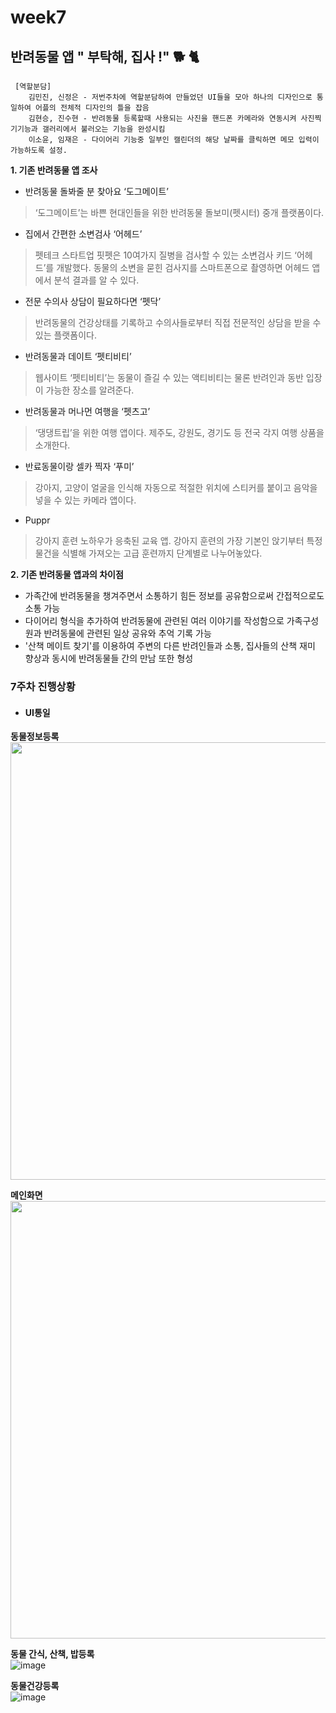 # week7
## 반려동물 앱 " 부탁해, 집사 !" 🐕 🐈
<pre><code> [역할분담]   
    김민진, 신정은 - 저번주차에 역할분담하여 만들었던 UI들을 모아 하나의 디자인으로 통일하여 어플의 전체적 디자인의 틀을 잡음
    김현승, 진수현 - 반려동물 등록할때 사용되는 사진을 핸드폰 카메라와 연동시켜 사진찍기기능과 갤러리에서 불러오는 기능을 완성시킴
    이소윤, 임재은 - 다이어리 기능중 일부인 캘린더의 해당 날짜를 클릭하면 메모 입력이 가능하도록 설정.  
</code></pre>
**1. 기존 반려동물 앱 조사**

- 반려동물 돌봐줄 분 찾아요 ‘도그메이트’   
 > ‘도그메이트’는 바쁜 현대인들을 위한 반려동물 돌보미(펫시터) 중개 플랫폼이다.

- 집에서 간편한 소변검사 ‘어헤드’
>펫테크 스타트업 핏펫은 10여가지 질병을 검사할 수 있는 소변검사 키드 ‘어헤드’를 개발했다. 동물의 소변을 묻힌 검사지를 스마트폰으로 촬영하면 어헤드 앱에서 분석 결과를 알 수 있다.

- 전문 수의사 상담이 필요하다면 ‘펫닥’
>반려동물의 건강상태를 기록하고 수의사들로부터 직접 전문적인 상담을 받을 수 있는 플랫폼이다.

- 반려동물과 데이트 ‘펫티비티’
>웹사이트 ‘펫티비티’는 동물이 즐길 수 있는 액티비티는 물론 반려인과 동반 입장이 가능한 장소를 알려준다.

- 반려동물과 머나먼 여행을 ‘펫츠고’
>‘댕댕트립’을 위한 여행 앱이다. 제주도, 강원도, 경기도 등 전국 각지 여행 상품을 소개한다.

- 반료동물이랑 셀카 찍자 ‘푸미’
>강아지, 고양이 얼굴을 인식해 자동으로 적절한 위치에 스티커를 붙이고 음악을 넣을 수 있는 카메라 앱이다.

- Puppr
>강아지 훈련 노하우가 응축된 교육 앱. 강아지 훈련의 가장 기본인 앉기부터 특정 물건을 식별해 가져오는 고급 훈련까지 단계별로 나누어놓았다.

**2. 기존 반려동물 앱과의 차이점**
* 가족간에 반려동물을 챙겨주면서 소통하기 힘든 정보를 공유함으로써 간접적으로도 소통 가능
* 다이어리 형식을 추가하여 반려동물에 관련된 여러 이야기를 작성함으로 가족구성원과 반려동물에 관련된 일상 공유와 추억 기록 가능
* '산책 메이트 찾기'를 이용하여 주변의 다른 반려인들과 소통, 집사들의 산책 재미 향상과 동시에 반려동물들 간의 만남 또한 형성

### 7주차 진행상황
- #### UI통일

**동물정보등록**<br/>
<img src="https://user-images.githubusercontent.com/72747781/115200814-94634280-a12f-11eb-9e12-a2ac570b36ed.png" height="700px"></img>

**메인화면**<br/>
<img src="https://user-images.githubusercontent.com/72747781/115201080-e015ec00-a12f-11eb-8745-820b482c6eab.png" height="700px"></img>

**동물 간식, 산책, 밥등록**<br/>
![image](https://user-images.githubusercontent.com/72747781/115201466-51ee3580-a130-11eb-977e-8f28a36ceeed.png)

**동물건강등록**<br/>
![image](https://user-images.githubusercontent.com/72747781/115201683-91b51d00-a130-11eb-9ba4-6d147b908d12.png)



